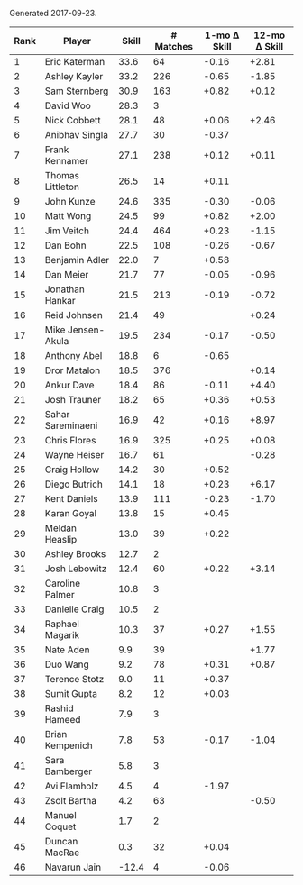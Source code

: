 Generated 2017-09-23.

| Rank | Player            | Skill | # Matches | 1-mo Δ Skill | 12-mo Δ Skill |
|------|-------------------|-------|-----------|--------------|---------------|
|    1 | Eric Katerman     |  33.6 |        64 |        -0.16 |         +2.81 |
|    2 | Ashley Kayler     |  33.2 |       226 |        -0.65 |         -1.85 |
|    3 | Sam Sternberg     |  30.9 |       163 |        +0.82 |         +0.12 |
|    4 | David Woo         |  28.3 |         3 |              |               |
|    5 | Nick Cobbett      |  28.1 |        48 |        +0.06 |         +2.46 |
|    6 | Anibhav Singla    |  27.7 |        30 |        -0.37 |               |
|    7 | Frank Kennamer    |  27.1 |       238 |        +0.12 |         +0.11 |
|    8 | Thomas Littleton  |  26.5 |        14 |        +0.11 |               |
|    9 | John Kunze        |  24.6 |       335 |        -0.30 |         -0.06 |
|   10 | Matt Wong         |  24.5 |        99 |        +0.82 |         +2.00 |
|   11 | Jim Veitch        |  24.4 |       464 |        +0.23 |         -1.15 |
|   12 | Dan Bohn          |  22.5 |       108 |        -0.26 |         -0.67 |
|   13 | Benjamin Adler    |  22.0 |         7 |        +0.58 |               |
|   14 | Dan Meier         |  21.7 |        77 |        -0.05 |         -0.96 |
|   15 | Jonathan Hankar   |  21.5 |       213 |        -0.19 |         -0.72 |
|   16 | Reid Johnsen      |  21.4 |        49 |              |         +0.24 |
|   17 | Mike Jensen-Akula |  19.5 |       234 |        -0.17 |         -0.50 |
|   18 | Anthony Abel      |  18.8 |         6 |        -0.65 |               |
|   19 | Dror Matalon      |  18.5 |       376 |              |         +0.14 |
|   20 | Ankur Dave        |  18.4 |        86 |        -0.11 |         +4.40 |
|   21 | Josh Trauner      |  18.2 |        65 |        +0.36 |         +0.53 |
|   22 | Sahar Sareminaeni |  16.9 |        42 |        +0.16 |         +8.97 |
|   23 | Chris Flores      |  16.9 |       325 |        +0.25 |         +0.08 |
|   24 | Wayne Heiser      |  16.7 |        61 |              |         -0.28 |
|   25 | Craig Hollow      |  14.2 |        30 |        +0.52 |               |
|   26 | Diego Butrich     |  14.1 |        18 |        +0.23 |         +6.17 |
|   27 | Kent Daniels      |  13.9 |       111 |        -0.23 |         -1.70 |
|   28 | Karan Goyal       |  13.8 |        15 |        +0.45 |               |
|   29 | Meldan Heaslip    |  13.0 |        39 |        +0.22 |               |
|   30 | Ashley Brooks     |  12.7 |         2 |              |               |
|   31 | Josh Lebowitz     |  12.4 |        60 |        +0.22 |         +3.14 |
|   32 | Caroline Palmer   |  10.8 |         3 |              |               |
|   33 | Danielle Craig    |  10.5 |         2 |              |               |
|   34 | Raphael Magarik   |  10.3 |        37 |        +0.27 |         +1.55 |
|   35 | Nate Aden         |   9.9 |        39 |              |         +1.77 |
|   36 | Duo Wang          |   9.2 |        78 |        +0.31 |         +0.87 |
|   37 | Terence Stotz     |   9.0 |        11 |        +0.37 |               |
|   38 | Sumit Gupta       |   8.2 |        12 |        +0.03 |               |
|   39 | Rashid Hameed     |   7.9 |         3 |              |               |
|   40 | Brian Kempenich   |   7.8 |        53 |        -0.17 |         -1.04 |
|   41 | Sara Bamberger    |   5.8 |         3 |              |               |
|   42 | Avi Flamholz      |   4.5 |         4 |        -1.97 |               |
|   43 | Zsolt Bartha      |   4.2 |        63 |              |         -0.50 |
|   44 | Manuel Coquet     |   1.7 |         2 |              |               |
|   45 | Duncan MacRae     |   0.3 |        32 |        +0.04 |               |
|   46 | Navarun Jain      | -12.4 |         4 |        -0.06 |               |